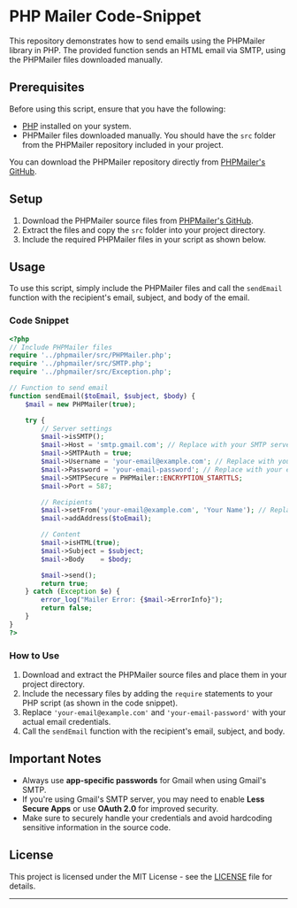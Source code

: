 
# PHP Mailer Code-Snippet

This repository demonstrates how to send emails using the PHPMailer library in PHP. The provided function sends an HTML email via SMTP, using the PHPMailer files downloaded manually.

## Prerequisites

Before using this script, ensure that you have the following:

- [PHP](https://www.php.net/downloads) installed on your system.
- PHPMailer files downloaded manually. You should have the `src` folder from the PHPMailer repository included in your project.

You can download the PHPMailer repository directly from [PHPMailer's GitHub](https://github.com/PHPMailer/PHPMailer).

## Setup

1. Download the PHPMailer source files from [PHPMailer's GitHub](https://github.com/PHPMailer/PHPMailer).
2. Extract the files and copy the `src` folder into your project directory.
3. Include the required PHPMailer files in your script as shown below.

## Usage

To use this script, simply include the PHPMailer files and call the `sendEmail` function with the recipient's email, subject, and body of the email.

### Code Snippet

```php
<?php
// Include PHPMailer files
require '../phpmailer/src/PHPMailer.php';
require '../phpmailer/src/SMTP.php';
require '../phpmailer/src/Exception.php';

// Function to send email
function sendEmail($toEmail, $subject, $body) {
    $mail = new PHPMailer(true);

    try {
        // Server settings
        $mail->isSMTP();
        $mail->Host = 'smtp.gmail.com'; // Replace with your SMTP server
        $mail->SMTPAuth = true;
        $mail->Username = 'your-email@example.com'; // Replace with your email
        $mail->Password = 'your-email-password'; // Replace with your email password
        $mail->SMTPSecure = PHPMailer::ENCRYPTION_STARTTLS;
        $mail->Port = 587;

        // Recipients
        $mail->setFrom('your-email@example.com', 'Your Name'); // Replace with your email and name
        $mail->addAddress($toEmail);

        // Content
        $mail->isHTML(true);
        $mail->Subject = $subject;
        $mail->Body    = $body;

        $mail->send();
        return true;
    } catch (Exception $e) {
        error_log("Mailer Error: {$mail->ErrorInfo}");
        return false;
    }
}
?>
```

### How to Use

1. Download and extract the PHPMailer source files and place them in your project directory.
2. Include the necessary files by adding the `require` statements to your PHP script (as shown in the code snippet).
3. Replace `'your-email@example.com'` and `'your-email-password'` with your actual email credentials.
4. Call the `sendEmail` function with the recipient's email, subject, and body.

## Important Notes

- Always use **app-specific passwords** for Gmail when using Gmail's SMTP.
- If you're using Gmail's SMTP server, you may need to enable **Less Secure Apps** or use **OAuth 2.0** for improved security.
- Make sure to securely handle your credentials and avoid hardcoding sensitive information in the source code.

## License

This project is licensed under the MIT License - see the [LICENSE](LICENSE) file for details.

---


